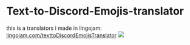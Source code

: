 # Text-to-Discord-Emojis-translator
this is a translators i made in lingojam:
[lingojam.com/texttoDiscordEmojisTranslator](https://lingojam.com/texttoDiscordEmojisTranslator)
![](https://raw.githubusercontent.com/inon-13/Text-to-Discord-Emojis-translator/main/image_2023-04-21_171936203-removebg-preview.png)
